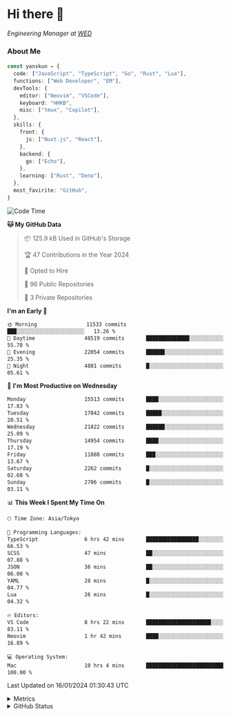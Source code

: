 # Hi there&nbsp;:wave:

<!-- ![Alt text](https://spotify-recently-played-readme.vercel.app/api?user=31kynbuubkiu3r4qh4hjuaglhfay) -->

_Engineering Manager at [WED](https://github.com/wedinc)_

### About Me

```ts
const yanskun = {
  code: ["JavaScript", "TypeScript", "Go", "Rust", "Lua"],
  functions: ["Web Developer", "EM"],
  devTools: {
    editor: ["Neovim", "VSCode"],
    keyboard: "HHKB",
    misc: ["tmux", "Copilot"],
  },
  skills: {
    front: {
      js: ["Nuxt.js", "React"],
    },
    backend: {
      go: ["Echo"],
    },
    learning: ["Rust", "Deno"],
  },
  most_favirite: "GitHub",
}
```

<!--START_SECTION:waka-->
![Code Time](http://img.shields.io/badge/Code%20Time-648%20hrs%208%20mins-blue)

**🐱 My GitHub Data** 

> 📦 125.9 kB Used in GitHub's Storage 
 > 
> 🏆 47 Contributions in the Year 2024
 > 
> 💼 Opted to Hire
 > 
> 📜 96 Public Repositories 
 > 
> 🔑 3 Private Repositories 
 > 
**I'm an Early 🐤** 

```text
🌞 Morning                11533 commits       ███░░░░░░░░░░░░░░░░░░░░░░   13.26 % 
🌆 Daytime                48519 commits       ██████████████░░░░░░░░░░░   55.78 % 
🌃 Evening                22054 commits       ██████░░░░░░░░░░░░░░░░░░░   25.35 % 
🌙 Night                  4881 commits        █░░░░░░░░░░░░░░░░░░░░░░░░   05.61 % 
```
📅 **I'm Most Productive on Wednesday** 

```text
Monday                   15513 commits       ████░░░░░░░░░░░░░░░░░░░░░   17.83 % 
Tuesday                  17842 commits       █████░░░░░░░░░░░░░░░░░░░░   20.51 % 
Wednesday                21822 commits       ██████░░░░░░░░░░░░░░░░░░░   25.09 % 
Thursday                 14954 commits       ████░░░░░░░░░░░░░░░░░░░░░   17.19 % 
Friday                   11888 commits       ███░░░░░░░░░░░░░░░░░░░░░░   13.67 % 
Saturday                 2262 commits        █░░░░░░░░░░░░░░░░░░░░░░░░   02.60 % 
Sunday                   2706 commits        █░░░░░░░░░░░░░░░░░░░░░░░░   03.11 % 
```


📊 **This Week I Spent My Time On** 

```text
🕑︎ Time Zone: Asia/Tokyo

💬 Programming Languages: 
TypeScript               6 hrs 42 mins       █████████████████░░░░░░░░   66.53 % 
SCSS                     47 mins             ██░░░░░░░░░░░░░░░░░░░░░░░   07.88 % 
JSON                     36 mins             ██░░░░░░░░░░░░░░░░░░░░░░░   06.00 % 
YAML                     28 mins             █░░░░░░░░░░░░░░░░░░░░░░░░   04.77 % 
Lua                      26 mins             █░░░░░░░░░░░░░░░░░░░░░░░░   04.32 % 

🔥 Editors: 
VS Code                  8 hrs 22 mins       █████████████████████░░░░   83.11 % 
Neovim                   1 hr 42 mins        ████░░░░░░░░░░░░░░░░░░░░░   16.89 % 

💻 Operating System: 
Mac                      10 hrs 4 mins       █████████████████████████   100.00 % 
```


 Last Updated on 16/01/2024 01:30:43 UTC
<!--END_SECTION:waka-->

<details>
  <summary>Metrics</summary>
  <img src="https://github.com/yanskun/yanskun/blob/main/github-metrics.svg" alt="Metrics">
</details>

<details>
  <summary>GitHub Status</summary>
  <picture>
    <source media="(prefers-color-scheme: dark)" srcset="https://raw.githubusercontent.com/yanskun/yanskun/master/profile-summary-card-output/nord_dark/0-profile-details.svg">
   <img src="https://raw.githubusercontent.com/yanskun/yanskun/master/profile-summary-card-output/default/0-profile-details.svg">
  </picture>
  <br>
  <picture>
    <source media="(prefers-color-scheme: dark)" srcset="https://raw.githubusercontent.com/yanskun/yanskun/master/profile-summary-card-output/nord_dark/1-repos-per-language.svg">
   <img src="https://raw.githubusercontent.com/yanskun/yanskun/master/profile-summary-card-output/default/1-repos-per-language.svg">
  </picture>
  <picture>
    <source media="(prefers-color-scheme: dark)" srcset="https://raw.githubusercontent.com/yanskun/yanskun/master/profile-summary-card-output/nord_dark/2-most-commit-language.svg">
   <img src="https://raw.githubusercontent.com/yanskun/yanskun/master/profile-summary-card-output/default/2-most-commit-language.svg">
  </picture>
  <br>
  <picture>
    <source media="(prefers-color-scheme: dark)" srcset="https://raw.githubusercontent.com/yanskun/yanskun/master/profile-summary-card-output/nord_dark/3-stats.svg">
   <img src="https://raw.githubusercontent.com/yanskun/yanskun/master/profile-summary-card-output/default/3-stats.svg">
  </picture>
  <picture>
    <source media="(prefers-color-scheme: dark)" srcset="https://raw.githubusercontent.com/yanskun/yanskun/master/profile-summary-card-output/nord_dark/4-productive-time.svg">
   <img src="https://raw.githubusercontent.com/yanskun/yanskun/master/profile-summary-card-output/default/4-productive-time.svg">
  </picture>
</details>

